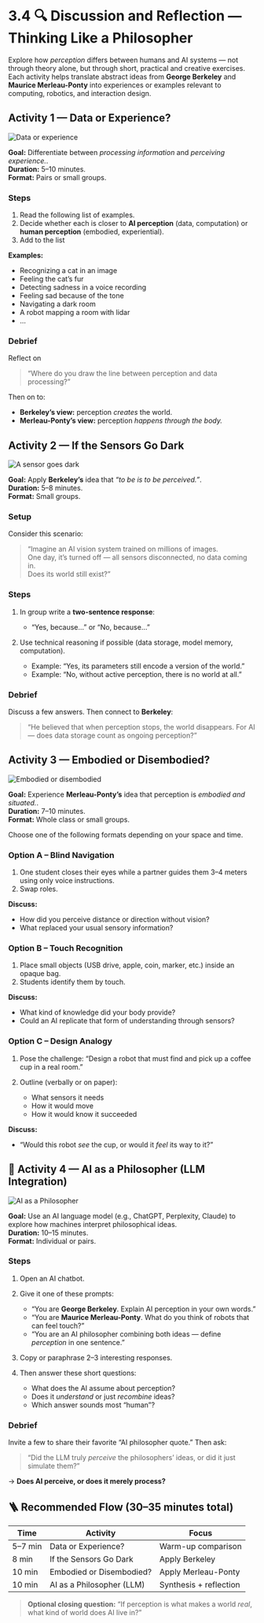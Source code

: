 # 3.4 🔍 Discussion and Reflection — Thinking Like a Philosopher

Explore how _perception_ differs between humans and AI systems — not through theory alone, but through short, practical and creative exercises.
Each activity helps translate abstract ideas from **George Berkeley** and **Maurice Merleau-Ponty** into experiences or examples relevant to computing, robotics, and interaction design.

## Activity 1 — Data or Experience?

![Data or experience](../assets/data_or_experience.png)

**Goal:** Differentiate between _processing information_ and _perceiving experience._.  
**Duration:** 5–10 minutes.  
**Format:** Pairs or small groups.

### Steps

1. Read the following list of examples.
2. Decide whether each is closer to **AI perception** (data, computation) or **human perception** (embodied, experiential).
3. Add to the list

**Examples:**

- Recognizing a cat in an image
- Feeling the cat’s fur
- Detecting sadness in a voice recording
- Feeling sad because of the tone
- Navigating a dark room
- A robot mapping a room with lidar
- ...

### Debrief

Reflect on

> “Where do you draw the line between perception and data processing?”

Then on to:

- **Berkeley’s view:** perception _creates_ the world.
- **Merleau-Ponty’s view:** perception _happens through the body._

## Activity 2 — If the Sensors Go Dark

![A sensor goes dark](../assets/a_sensor_goes_dark.png)

**Goal:** Apply **Berkeley’s** idea that _“to be is to be perceived.”_.  
**Duration:** 5–8 minutes.  
**Format:** Small groups.

### Setup

Consider this scenario:

> “Imagine an AI vision system trained on millions of images.  
> One day, it’s turned off — all sensors disconnected, no data coming in.  
> Does its world still exist?”

### Steps

1. In group write a **two-sentence response**:

   - “Yes, because…” or “No, because…”

2. Use technical reasoning if possible (data storage, model memory, computation).

   - Example: “Yes, its parameters still encode a version of the world.”
   - Example: “No, without active perception, there is no world at all.”

### Debrief

Discuss a few answers. Then connect to **Berkeley**:

> “He believed that when perception stops, the world disappears.
> For AI — does data storage count as ongoing perception?”

## Activity 3 — Embodied or Disembodied?

![Embodied or disembodied](../assets/embodied_or_disembodied.png)

**Goal:** Experience **Merleau-Ponty’s** idea that perception is _embodied and situated._.  
**Duration:** 7–10 minutes.  
**Format:** Whole class or small groups.

Choose one of the following formats depending on your space and time.

### Option A – Blind Navigation

1. One student closes their eyes while a partner guides them 3–4 meters using only voice instructions.
2. Swap roles.

**Discuss:**

- How did you perceive distance or direction without vision?
- What replaced your usual sensory information?

### Option B – Touch Recognition

1. Place small objects (USB drive, apple, coin, marker, etc.) inside an opaque bag.
2. Students identify them by touch.

**Discuss:**

- What kind of knowledge did your body provide?
- Could an AI replicate that form of understanding through sensors?

### Option C – Design Analogy

1. Pose the challenge: “Design a robot that must find and pick up a coffee cup in a real room.”

2. Outline (verbally or on paper):

   - What sensors it needs
   - How it would move
   - How it would know it succeeded

**Discuss:**

- “Would this robot _see_ the cup, or would it _feel_ its way to it?”

## 💬 Activity 4 — AI as a Philosopher (LLM Integration)

![AI as a Philosopher](../assets/ai_%20as_%20a_philosopher.png)

**Goal:** Use an AI language model (e.g., ChatGPT, Perplexity, Claude) to explore how machines interpret philosophical ideas.  
**Duration:** 10–15 minutes.  
**Format:** Individual or pairs.

### Steps

1. Open an AI chatbot.

2. Give it one of these prompts:

   - “You are **George Berkeley**. Explain AI perception in your own words.”
   - “You are **Maurice Merleau-Ponty**. What do you think of robots that can feel touch?”
   - “You are an AI philosopher combining both ideas — define _perception_ in one sentence.”

3. Copy or paraphrase 2–3 interesting responses.

4. Then answer these short questions:

   - What does the AI assume about perception?
   - Does it _understand_ or just _recombine_ ideas?
   - Which answer sounds most “human”?

### Debrief

Invite a few to share their favorite “AI philosopher quote.”
Then ask:

> “Did the LLM truly _perceive_ the philosophers’ ideas, or did it just simulate them?”

→ **Does AI perceive, or does it merely process?**

## 🪜 Recommended Flow (30–35 minutes total)

| Time    | Activity                  | Focus                  |
| ------- | ------------------------- | ---------------------- |
| 5–7 min | Data or Experience?       | Warm-up comparison     |
| 8 min   | If the Sensors Go Dark    | Apply Berkeley         |
| 10 min  | Embodied or Disembodied?  | Apply Merleau-Ponty    |
| 10 min  | AI as a Philosopher (LLM) | Synthesis + reflection |

> **Optional closing question:**
> “If perception is what makes a world _real_, what kind of world does AI live in?”

